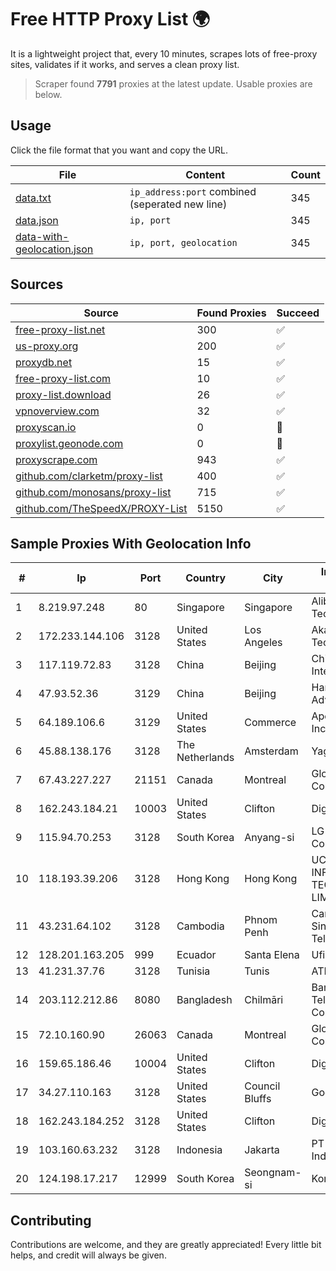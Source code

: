 
# Free HTTP Proxy List 🌍

It is a lightweight project that, every 10 minutes, scrapes lots of free-proxy sites, validates if it works, and serves a clean proxy list.


> Scraper found **7791** proxies at the latest update. Usable proxies are below.

## Usage

Click the file format that you want and copy the URL.


|File|Content|Count|
|----|-------|-----|
|[data.txt](https://raw.githubusercontent.com/themiralay/Proxy-List-World/master/data.txt)|`ip_address:port` combined (seperated new line)|345|
|[data.json](https://raw.githubusercontent.com/themiralay/Proxy-List-World/master/data.json)|`ip, port`|345|
|[data-with-geolocation.json](https://raw.githubusercontent.com/themiralay/Proxy-List-World/master/data-with-geolocation.json)|`ip, port, geolocation`|345|

## Sources

|Source|Found Proxies|Succeed|
|------|-------------|-------|
|[free-proxy-list.net](https://free-proxy-list.net)|300|✅|
|[us-proxy.org](https://www.us-proxy.org)|200|✅|
|[proxydb.net](http://proxydb.net)|15|✅|
|[free-proxy-list.com](https://free-proxy-list.com/?page=&port=&type%5B%5D=http&type%5B%5D=https&up_time=0&search=Search)|10|✅|
|[proxy-list.download](https://www.proxy-list.download/HTTP)|26|✅|
|[vpnoverview.com](https://vpnoverview.com/privacy/anonymous-browsing/free-proxy-servers)|32|✅|
|[proxyscan.io](https://www.proxyscan.io)|0|🚫|
|[proxylist.geonode.com](https://proxylist.geonode.com/api/proxy-list?limit=300&page=1&sort_by=lastChecked&sort_type=desc&protocols=http,https)|0|🚫|
|[proxyscrape.com](https://api.proxyscrape.com/v2/?request=displayproxies&protocol=http&timeout=10000&country=all&ssl=all&anonymity=all)|943|✅|
|[github.com/clarketm/proxy-list](https://raw.githubusercontent.com/clarketm/proxy-list/master/proxy-list-raw.txt)|400|✅|
|[github.com/monosans/proxy-list](https://raw.githubusercontent.com/monosans/proxy-list/main/proxies/http.txt)|715|✅|
|[github.com/TheSpeedX/PROXY-List](https://raw.githubusercontent.com/TheSpeedX/PROXY-List/master/http.txt)|5150|✅|


## Sample Proxies With Geolocation Info

|#|Ip|Port|Country|City|Internet Service Provider|
|-|--|----|-------|----|-------------------------|
|1|8.219.97.248|80|Singapore|Singapore|Alibaba (US) Technology Co., Ltd.|
|2|172.233.144.106|3128|United States|Los Angeles|Akamai Technologies, Inc.|
|3|117.119.72.83|3128|China|Beijing|China Networks Inter-Exchange|
|4|47.93.52.36|3129|China|Beijing|Hangzhou Alibaba Advertising Co|
|5|64.189.106.6|3129|United States|Commerce|Apogee Telecom Inc.|
|6|45.88.138.176|3128|The Netherlands|Amsterdam|Yaglom Labs Ltd|
|7|67.43.227.227|21151|Canada|Montreal|GloboTech Communications|
|8|162.243.184.21|10003|United States|Clifton|DigitalOcean, LLC|
|9|115.94.70.253|3128|South Korea|Anyang-si|LG DACOM Corporation|
|10|118.193.39.206|3128|Hong Kong|Hong Kong|UCLOUD INFORMATION TECHNOLOGY (HK) LIMITED|
|11|43.231.64.102|3128|Cambodia|Phnom Penh|Cambodian SingMeng Telemedia Co|
|12|128.201.163.205|999|Ecuador|Santa Elena|Ufinet Panama S.A.|
|13|41.231.37.76|3128|Tunisia|Tunis|ATI - ISP|
|14|203.112.212.86|8080|Bangladesh|Chilmāri|Bangladesh Telecommunications Company Ltd.|
|15|72.10.160.90|26063|Canada|Montreal|GloboTech Communications|
|16|159.65.186.46|10004|United States|Clifton|DigitalOcean, LLC|
|17|34.27.110.163|3128|United States|Council Bluffs|Google LLC|
|18|162.243.184.252|3128|United States|Clifton|DigitalOcean, LLC|
|19|103.160.63.232|3128|Indonesia|Jakarta|PT Herza Digital Indonesia|
|20|124.198.17.217|12999|South Korea|Seongnam-si|Korea Telecom|



## Contributing

Contributions are welcome, and they are greatly appreciated! Every
little bit helps, and credit will always be given.

